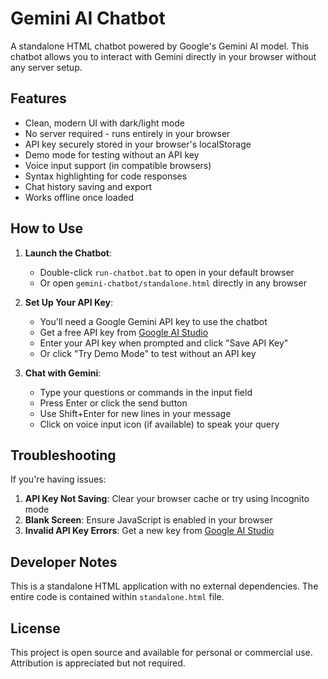 # Gemini AI Chatbot

A standalone HTML chatbot powered by Google's Gemini AI model. This chatbot allows you to interact with Gemini directly in your browser without any server setup.

## Features

- Clean, modern UI with dark/light mode
- No server required - runs entirely in your browser
- API key securely stored in your browser's localStorage
- Demo mode for testing without an API key
- Voice input support (in compatible browsers)
- Syntax highlighting for code responses
- Chat history saving and export
- Works offline once loaded

## How to Use

1. **Launch the Chatbot**:
   - Double-click `run-chatbot.bat` to open in your default browser
   - Or open `gemini-chatbot/standalone.html` directly in any browser

2. **Set Up Your API Key**:
   - You'll need a Google Gemini API key to use the chatbot
   - Get a free API key from [Google AI Studio](https://makersuite.google.com/app/apikey)
   - Enter your API key when prompted and click "Save API Key"
   - Or click "Try Demo Mode" to test without an API key

3. **Chat with Gemini**:
   - Type your questions or commands in the input field
   - Press Enter or click the send button
   - Use Shift+Enter for new lines in your message
   - Click on voice input icon (if available) to speak your query

## Troubleshooting

If you're having issues:

1. **API Key Not Saving**: Clear your browser cache or try using Incognito mode
2. **Blank Screen**: Ensure JavaScript is enabled in your browser
3. **Invalid API Key Errors**: Get a new key from [Google AI Studio](https://makersuite.google.com/app/apikey)

## Developer Notes

This is a standalone HTML application with no external dependencies. The entire code is contained within `standalone.html` file.

## License

This project is open source and available for personal or commercial use. Attribution is appreciated but not required. 